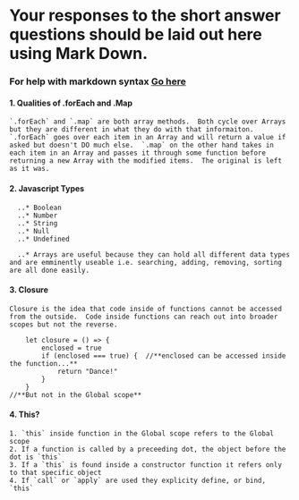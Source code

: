 # Your responses to the short answer questions should be laid out here using Mark Down.
### For help with markdown syntax [Go here](https://github.com/adam-p/markdown-here/wiki/Markdown-Cheatsheet)

#### 1. Qualities of .forEach and .Map
    `.forEach` and `.map` are both array methods.  Both cycle over Arrays but they are different in what they do with that informaiton.
    `.forEach` goes over each item in an Array and will return a value if asked but doesn't DO much else.  `.map` on the other hand takes in each item in an Array and passes it through some function before returning a new Array with the modified items.  The original is left as it was.

#### 2. Javascript Types
      ..* Boolean
      ..* Number
      ..* String
      ..* Null
      ..* Undefined

      ..* Arrays are useful because they can hold all different data types and are emminently useable i.e. searching, adding, removing, sorting are all done easily.

#### 3. Closure
    Closure is the idea that code inside of functions cannot be accessed from the outside.  Code inside functions can reach out into broader scopes but not the reverse.

        let closure = () => {
            enclosed = true   
            if (enclosed === true) {  //**enclosed can be accessed inside the function...**
                return "Dance!"
            }
        }
    //**But not in the Global scope**

#### 4. This?
    1. `this` inside function in the Global scope refers to the Global scope
    2. If a function is called by a preceeding dot, the object before the dot is `this`
    3. If a `this` is found inside a constructor function it refers only to that specific object
    4. If `call` or `apply` are used they explicity define, or bind, `this`

        
